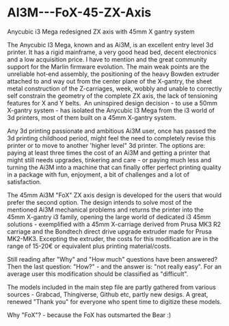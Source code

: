 # AI3M---FoX-45-ZX-Axis

Anycubic i3 Mega redesigned ZX axis with 45mm X gantry system

The Anycubic I3 Mega, known and as Ai3M, is an excellent entry level 3d printer. It has a rigid mainframe, a very good head bed, decent electronics and a low acquisition price. I have to mention and the great community support for the Marlin firmware evolution. The main weak points are the unreliable hot-end assembly, the positioning of the heavy Bowden extruder attached to and way out from the center plane of the X-gantry, the sheet metal construction of the Z-carriages, week, wobbly and unable to correctly self constrain the geometry of the complete ZX axis, the lack of tensioning features for X and Y belts.  An uninspired design decision - to use a 50mm X-gantry system - has isolated the Anycubic I3 Mega from the i3 world of 3d printers, most of them built on a 45mm X-gantry system.  

Any 3d printing passionate and ambitious Ai3M user, once has passed the 3d printing childhood period, might feel the need to completely revise this printer or to move to another 'higher level" 3d printer. The options are: paying at least three times the cost of an Ai3M and getting a printer that might still needs upgrades, tinkering and care - or paying much less and turning the Ai3M into a machine that can finally offer perfect printing quality in a package with fun, enjoyment, a bit of challenges and a lot of satisfaction. 

The 45mm Ai3M "FoX" ZX axis design is developed for the users that would prefer the second option. The design intends to solve most of the mentioned Ai3M mechanical problems and returns the printer into the 45mm X-gantry i3 family, opening the large world of dedicated i3 45mm solutions - exemplified with a 45mm X-carriage derived from Prusa MK3 R2 carriage and the Bondtech direct drive upgrade extruder made for Prusa MK2-MK3. Excepting the extruder, the costs for this modification are in the range of 15-20€ or equivalent plus printing material/costs.  

Still reading after "Why" and "How much" questions have been answered? Then the last question: "How?" - and the answer is: "not really easy". For an average user this modification should be classified as "difficult". 

The models included in the main step file are partly gathered from various sources - Grabcad, Thingiverse, Github etc, partly new desigs. A great, renewed "Thank you" for everyone who spent time to digitize these models.  

Why "FoX"? - because the FoX has outsmarted the Bear :)

